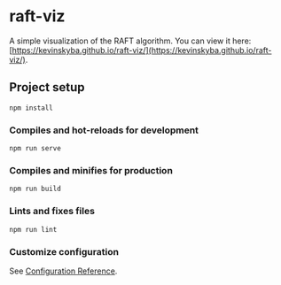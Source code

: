 # raft-viz

A simple visualization of the RAFT algorithm. You can view it here: [https://kevinskyba.github.io/raft-viz/](https://kevinskyba.github.io/raft-viz/).


## Project setup
```
npm install
```

### Compiles and hot-reloads for development
```
npm run serve
```

### Compiles and minifies for production
```
npm run build
```

### Lints and fixes files
```
npm run lint
```

### Customize configuration
See [Configuration Reference](https://cli.vuejs.org/config/).
